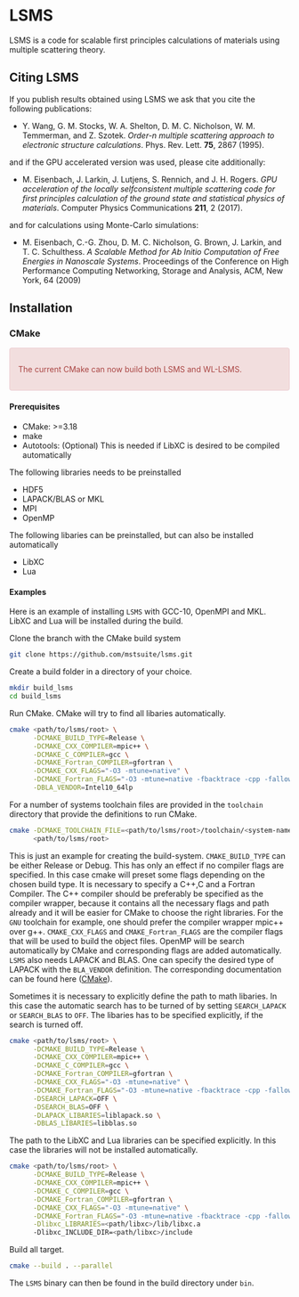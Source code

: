 # LSMS
LSMS is a code for scalable first principles calculations of materials using multiple scattering theory.

## Citing LSMS
If you publish results obtained using LSMS we ask that you cite the following publications:

* Y. Wang, G. M. Stocks, W. A. Shelton, D. M. C. Nicholson, W. M. Temmerman, and Z. Szotek. _Order-n multiple scattering approach to electronic structure calculations_. Phys. Rev. Lett. **75**, 2867 (1995).

and if the GPU accelerated version was used, please cite additionally:

* M. Eisenbach, J. Larkin, J. Lutjens, S. Rennich, and J. H. Rogers. _GPU acceleration of the locally selfconsistent multiple scattering code for first principles calculation of the ground state and statistical physics of materials_. Computer Physics Communications **211**, 2 (2017).

and for calculations using Monte-Carlo simulations:

* M. Eisenbach, C.-G. Zhou, D. M. C. Nicholson, G. Brown, J. Larkin, and T. C. Schulthess. _A Scalable Method for Ab Initio Computation of Free Energies in Nanoscale Systems_. Proceedings of the Conference on High Performance Computing Networking, Storage and Analysis, ACM, New York, 64 (2009)

## Installation

### CMake

<div style="padding: 15px; border: 1px solid transparent; border-color: transparent; margin-bottom: 20px; border-radius: 4px; color: #a94442; background-color: #f2dede; border-color: #ebccd1;">

The current CMake can now build both LSMS and WL-LSMS.

</div>

#### Prerequisites

- CMake: >=3.18
- make
- Autotools: (Optional) This is needed if LibXC is desired to be compiled automatically

The following libraries needs to be preinstalled

- HDF5
- LAPACK/BLAS or MKL
- MPI
- OpenMP

The following libaries can be preinstalled, but can also be installed automatically

- LibXC
- Lua


#### Examples

Here is an example of installing `LSMS` with GCC-10, OpenMPI and MKL. LibXC and Lua will be installed during the build. 

Clone the branch with the CMake build system

```bash
git clone https://github.com/mstsuite/lsms.git
```

Create a build folder in a directory of your choice.

```bash
mkdir build_lsms
cd build_lsms
```

Run CMake. CMake will try to find all libaries automatically.

```bash
cmake <path/to/lsms/root> \
      -DCMAKE_BUILD_TYPE=Release \
      -DCMAKE_CXX_COMPILER=mpic++ \
      -DCMAKE_C_COMPILER=gcc \
      -DCMAKE_Fortran_COMPILER=gfortran \
      -DCMAKE_CXX_FLAGS="-O3 -mtune=native" \
      -DCMAKE_Fortran_FLAGS="-O3 -mtune=native -fbacktrace -cpp -fallow-argument-mismatch" \
      -DBLA_VENDOR=Intel10_64lp
```

For a number of systems toolchain files are provided in the `toolchain` directory that provide the definitions to run CMake.

```bash
cmake -DCMAKE_TOOLCHAIN_FILE=<path/to/lsms/root>/toolchain/<system-name>.cmake \
      <path/to/lsms/root>
```

This is just an example for creating the build-system. `CMAKE_BUILD_TYPE` can be either Release or Debug. This has only an
effect if no compiler flags are specified. In this case cmake will preset some flags depending on the chosen 
build type. It is necessary to specify a C++,C and a Fortran Compiler. The C++ compiler should be preferably be specified
as the compiler wrapper, because it contains all the necessary flags and path already and it will be easier for CMake to choose the right
libraries. For the  `GNU` toolchain for example, one should prefer the compiler wrapper mpic++ over g++.
`CMAKE_CXX_FLAGS` and `CMAKE_Fortran_FLAGS` are the compiler flags that will be used to build the object files. 
OpenMP will be search automatically by CMake and corresponding flags are added automatically.
`LSMS` also needs LAPACK and BLAS. One can specify the desired type of LAPACK with the `BLA_VENDOR` definition. 
The corresponding documentation can be found here ([CMake](https://cmake.org/cmake/help/v3.18/module/FindLAPACK.html)).

Sometimes it is necessary to explicitly define the path to math libaries. In this case the automatic search has
to be turned of by setting `SEARCH_LAPACK` or `SEARCH_BLAS` to `OFF`. The libaries has to be specified explicitly, if 
the search is turned off.

```bash
cmake <path/to/lsms/root> \
      -DCMAKE_BUILD_TYPE=Release \
      -DCMAKE_CXX_COMPILER=mpic++ \
      -DCMAKE_C_COMPILER=gcc \
      -DCMAKE_Fortran_COMPILER=gfortran \
      -DCMAKE_CXX_FLAGS="-O3 -mtune=native" \
      -DCMAKE_Fortran_FLAGS="-O3 -mtune=native -fbacktrace -cpp -fallow-argument-mismatch" \
      -DSEARCH_LAPACK=OFF \
      -DSEARCH_BLAS=OFF \
      -DLAPACK_LIBARIES=liblapack.so \
      -DBLAS_LIBARIES=libblas.so
```

The path to the LibXC and Lua libraries can be specified explicitly. In this case the libraries will not be installed
automatically.

```bash
cmake <path/to/lsms/root> \
      -DCMAKE_BUILD_TYPE=Release \
      -DCMAKE_CXX_COMPILER=mpic++ \
      -DCMAKE_C_COMPILER=gcc \
      -DCMAKE_Fortran_COMPILER=gfortran \
      -DCMAKE_CXX_FLAGS="-O3 -mtune=native" \
      -DCMAKE_Fortran_FLAGS="-O3 -mtune=native -fbacktrace -cpp -fallow-argument-mismatch" \
      -Dlibxc_LIBRARIES=<path/libxc>/lib/libxc.a
      -Dlibxc_INCLUDE_DIR=<path/libxc>/include
```

Build all target.

```bash
cmake --build . --parallel
```

The `LSMS` binary can then be found in the build directory under ```bin```.
